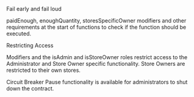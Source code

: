 Fail early and fail loud

paidEnough, enoughQuantity, storesSpecificOwner modifiers and other requirements at the start of functions to check if the function should be executed.

Restricting Access

Modifiers and the isAdmin and isStoreOwner roles restrict access to the Administrator and Store Owner specific functionality. Store Owners are restricted to their own stores.

Circuit Breaker
Pause functionality is available for administrators to shut down the contract.